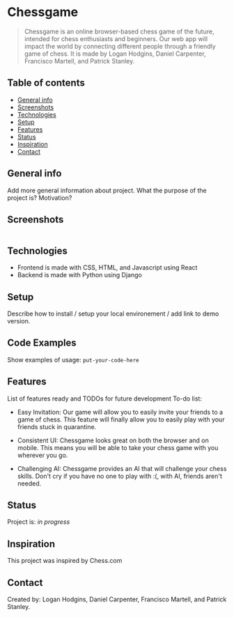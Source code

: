 # Chessgame

> Chessgame is an online browser-based chess game of the future, intended for chess enthusiasts and beginners.
> Our web app will impact the world by connecting different people through a friendly game of chess.
> It is made by Logan Hodgins, Daniel Carpenter, Francisco Martell, and Patrick Stanley.

## Table of contents
* [General info](#general-info)
* [Screenshots](#screenshots)
* [Technologies](#technologies)
* [Setup](#setup)
* [Features](#features)
* [Status](#status)
* [Inspiration](#inspiration)
* [Contact](#contact)

## General info
Add more general information about project. What the purpose of the project is? Motivation?

## Screenshots
![<img src="https://cdn.pixabay.com/photo/2016/07/12/11/39/checkmate-1511866_960_720.jpg">](https://cdn.pixabay.com/photo/2016/07/12/11/39/checkmate-1511866_960_720.jpg)

## Technologies
* Frontend is made with CSS, HTML, and Javascript using React
* Backend is made with Python using Django

## Setup
Describe how to install / setup your local environement / add link to demo version.

## Code Examples
Show examples of usage:
`put-your-code-here`

## Features
List of features ready and TODOs for future development
To-do list:

* Easy Invitation: Our game will allow you to easily invite your friends to a game of chess. This feature will finally allow you to easily play with your friends stuck in quarantine.

* Consistent UI: Chessgame looks great on both the browser and on mobile. This means you will be able to take your chess game with you wherever you go.

* Challenging AI: Chessgame provides an AI that will challenge your chess skills. Don't cry if you have no one to play with :(, with AI, friends aren't needed.

## Status
Project is: _in progress_

## Inspiration
This project was inspired by Chess.com

## Contact
Created by: Logan Hodgins, Daniel Carpenter, Francisco Martell, and Patrick Stanley.